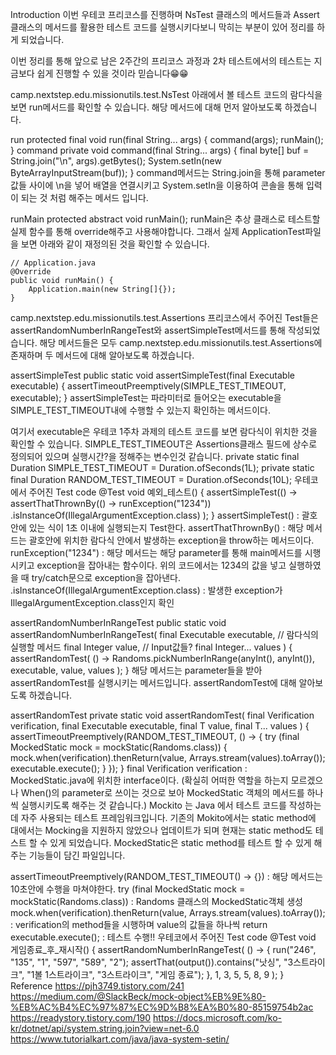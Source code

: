 Introduction
이번 우테코 프리코스를 진행하며 NsTest 클래스의 메서드들과 Assert 클래스의 메서드를 활용한 테스트 코드를 실행시키다보니 막히는 부분이 있어 정리를 하게 되었습니다.

이번 정리를 통해 앞으로 남은 2주간의 프리코스 과정과 2차 테스트에서의 테스트는 지금보다 쉽게 진행할 수 있을 것이라 믿습니다😁😁

camp.nextstep.edu.missionutils.test.NsTest
아래에서 볼 테스트 코드의 람다식을 보면 run메서드를 확인할 수 있습니다. 해당 메서드에 대해 먼저 알아보도록 하겠습니다.

run
    protected final void run(final String... args) {
        command(args);
        runMain();
    }
command
    private void command(final String... args) {
        final byte[] buf = String.join("\n", args).getBytes();
        System.setIn(new ByteArrayInputStream(buf));
    }
command메서드는 String.join을 통해 parameter값들 사이에 \n을 넣어 배열을 연결시키고 System.setIn을 이용하여 콘솔을 통해 입력이 되는 것 처럼 해주는 메서드 입니다.

runMain
    protected abstract void runMain();
runMain은 추상 클래스로 테스트할 실제 함수를 통해 override해주고 사용해야합니다. 그래서 실제 ApplicationTest파일을 보면 아래와 같이 재정의된 것을 확인할 수 있습니다.

    // Application.java
    @Override
    public void runMain() {
        Application.main(new String[]{});
    }
camp.nextstep.edu.missionutils.test.Assertions
프리코스에서 주어진 Test들은 assertRandomNumberInRangeTest와 assertSimpleTest메서드를 통해 작성되었습니다. 해당 메서드들은 모두 camp.nextstep.edu.missionutils.test.Assertions에 존재하며 두 메서드에 대해 알아보도록 하겠습니다.

assertSimpleTest
    public static void assertSimpleTest(final Executable executable) {
        assertTimeoutPreemptively(SIMPLE_TEST_TIMEOUT, executable);
    }
assertSimpleTest는 파라미터로 들어오는 executable을 SIMPLE_TEST_TIMEOUT내에 수행할 수 있는지 확인하는 메서드이다.

여기서 executable은 우테코 1주차 과제의 테스트 코드를 보면 람다식이 위치한 것을 확인할 수 있습니다.
SIMPLE_TEST_TIMEOUT은 Assertions클래스 필드에 상수로 정의되어 있으며 실행시간?을 정해주는 변수인것 같습니다.
    private static final Duration SIMPLE_TEST_TIMEOUT = Duration.ofSeconds(1L);
    private static final Duration RANDOM_TEST_TIMEOUT = Duration.ofSeconds(10L);
우테코에서 주어진 Test code
    @Test
    void 예외_테스트() {
        assertSimpleTest(() ->
                assertThatThrownBy(() -> runException("1234"))
                        .isInstanceOf(IllegalArgumentException.class)
        );
    }
assertSimpleTest() : 괄호 안에 있는 식이 1초 이내에 실행되는지 Test한다.
assertThatThrownBy() : 해당 메서드는 괄호안에 위치한 람다식 안에서 발생하는 exception을 throw하는 메서드이다.
runException("1234") : 해당 메서드는 해당 parameter를 통해 main메서드를 시행시키고 exception을 잡아내는 함수이다. 위의 코드에서는 1234의 값을 넣고 실행하였을 때 try/catch문으로 exception을 잡아낸다.
.isInstanceOf(IllegalArgumentException.class) : 발생한 exception가 IllegalArgumentException.class인지 확인

assertRandomNumberInRangeTest
    public static void assertRandomNumberInRangeTest(
        final Executable executable, // 람다식의 실행할 메서드
        final Integer value, // Input값들?
        final Integer... values
    ) {
        assertRandomTest(
            () -> Randoms.pickNumberInRange(anyInt(), anyInt()),
            executable,
            value,
            values
        );
    }
해당 메서드는 parameter들을 받아 assertRandomTest를 실행시키는 메서드입니다. assertRandomTest에 대해 알아보도록 하겠습니다.

assertRandomTest
    private static <T> void assertRandomTest(
        final Verification verification,
        final Executable executable,
        final T value,
        final T... values
    ) {
        assertTimeoutPreemptively(RANDOM_TEST_TIMEOUT, () -> {
            try (final MockedStatic<Randoms> mock = mockStatic(Randoms.class)) {
                mock.when(verification).thenReturn(value, Arrays.stream(values).toArray());
                executable.execute();
            }
        });
    }
final Verification verification : MockedStatic.java에 위치한 interface이다. (확실히 어떠한 역할을 하는지 모르겠으나 When()의 parameter로 쓰이는 것으로 보아 MockedStatic 객체의 메서드를 하나씩 실행시키도록 해주는 것 같습니다.)
Mockito 는 Java 에서 테스트 코드를 작성하는데 자주 사용되는 테스트 프레임워크입니다. 기존의 Mokito에서는 static method에 대에서는 Mocking을 지원하지 않았으나 업데이트가 되며 현재는 static method도 테스트 할 수 있게 되었습니다. MockedStatic은 static method를 테스트 할 수 있게 해주는 기능들이 담긴 파일입니다.

assertTimeoutPreemptively(RANDOM_TEST_TIMEOUT() -> {}) : 해당 메서드는 10초안에 수행을 마쳐야한다.
try (final MockedStatic<Randoms> mock = mockStatic(Randoms.class)) : Randoms 클래스의 MockedStatic객체 생성
mock.when(verification).thenReturn(value, Arrays.stream(values).toArray()); : verification의 method들을 시행하며 value의 값들을 하나씩 return
executable.execute(); : 테스트 수행!!
우테코에서 주어진 Test code
    @Test
    void 게임종료_후_재시작() {
        assertRandomNumberInRangeTest(
                () -> {
                    run("246", "135", "1", "597", "589", "2");
                    assertThat(output()).contains("낫싱", "3스트라이크", "1볼 1스트라이크", "3스트라이크", "게임 종료");
                },
                1, 3, 5, 5, 8, 9
        );
    }
Reference
https://pjh3749.tistory.com/241
https://medium.com/@SlackBeck/mock-object%EB%9E%80-%EB%AC%B4%EC%97%87%EC%9D%B8%EA%B0%80-85159754b2ac
https://readystory.tistory.com/190
https://docs.microsoft.com/ko-kr/dotnet/api/system.string.join?view=net-6.0
https://www.tutorialkart.com/java/java-system-setin/
